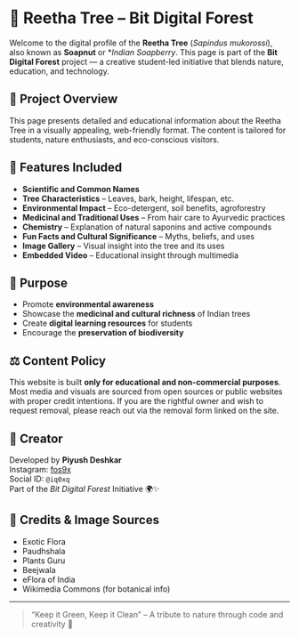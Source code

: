 # 🌳 Reetha Tree – Bit Digital Forest

Welcome to the digital profile of the **Reetha Tree** (*Sapindus mukorossi*), also known as **Soapnut** or **Indian Soapberry*. This page is part of the **Bit Digital Forest** project — a creative student-led initiative that blends nature, education, and technology.

## 📌 Project Overview

This page presents detailed and educational information about the Reetha Tree in a visually appealing, web-friendly format. The content is tailored for students, nature enthusiasts, and eco-conscious visitors.

## 🌱 Features Included

- **Scientific and Common Names**
- **Tree Characteristics** – Leaves, bark, height, lifespan, etc.
- **Environmental Impact** – Eco-detergent, soil benefits, agroforestry
- **Medicinal and Traditional Uses** – From hair care to Ayurvedic practices
- **Chemistry** – Explanation of natural saponins and active compounds
- **Fun Facts and Cultural Significance** – Myths, beliefs, and uses
- **Image Gallery** – Visual insight into the tree and its uses
- **Embedded Video** – Educational insight through multimedia

## 💚 Purpose

- Promote **environmental awareness**
- Showcase the **medicinal and cultural richness** of Indian trees
- Create **digital learning resources** for students
- Encourage the **preservation of biodiversity**

## ⚖️ Content Policy

This website is built **only for educational and non-commercial purposes**. Most media and visuals are sourced from open sources or public websites with proper credit intentions. If you are the rightful owner and wish to request removal, please reach out via the removal form linked on the site.

## 👤 Creator

Developed by **Piyush Deshkar**  
Instagram: [fos9x](https://instagram.com/fos9x)  
Social ID: `@iq0xq`  
Part of the *Bit Digital Forest* Initiative 🌍✨

## 🔗 Credits & Image Sources

- Exotic Flora
- Paudhshala
- Plants Guru
- Beejwala
- eFlora of India
- Wikimedia Commons (for botanical info)

---

> “Keep it Green, Keep it Clean” – A tribute to nature through code and creativity 🌿
